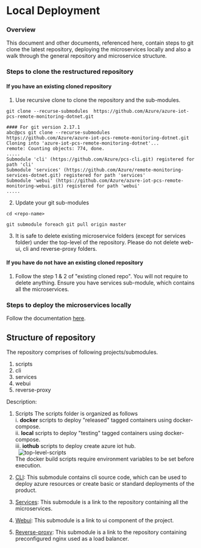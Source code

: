 
Local Deployment
================
### Overview
This document and other documents, referenced here, contain steps to git clone the latest repository, deploying the microservices locally and also a walk through the general repository and microservice structure.
&nbsp; 
### Steps to clone the restructured repository
#### If you have an existing cloned repository
1) Use recursive clone to clone the repository and the sub-modules.
```
git clone --recurse-submodules  https://github.com/Azure/azure-iot-pcs-remote-monitoring-dotnet.git
```
````console
#### For git version 2.17.1
abc@pcs git clone --recurse-submodules  https://github.com/Azure/azure-iot-pcs-remote-monitoring-dotnet.git
Cloning into 'azure-iot-pcs-remote-monitoring-dotnet'...
remote: Counting objects: 774, done.
.....
Submodule 'cli' (https://github.com/Azure/pcs-cli.git) registered for path 'cli'
Submodule 'services' (https://github.com/Azure/remote-monitoring-services-dotnet.git) registered for path 'services'
Submodule 'webui' (https://github.com/Azure/azure-iot-pcs-remote-monitoring-webui.git) registered for path 'webui'
.....
````
2) Update your git sub-modules
```
cd <repo-name>

git submodule foreach git pull origin master
```
3) It is safe to delete existing microservice folders (except for services folder) under the top-level of the repository. Please do not delete web-ui, cli and reverse-proxy folders.
&nbsp; 
#### If you have do not have an existing cloned repository
1) Follow the step 1 & 2 of "existing cloned repo". You will not require to delete anything. Ensure you have services sub-module, which contains all the microservices.
&nbsp; 
### Steps to deploy the microservices locally
Follow the documentation [here](https://github.com/Azure/remote-monitoring-services-dotnet/blob/master/docs/LOCAL_DEPLOYMENT.md).
&nbsp; 

## Structure of repository
The repository comprises of following projects/submodules. 
1) scripts 
2) cli 
3) services  
4) webui   
5) reverse-proxy

Description: 
1) Scripts
The scripts folder is organized as follows\
i. **docker** scripts to deploy "released" tagged containers using docker-compose.\
ii. **local** scripts to deploy "testing" tagged containers using docker-compose.\
iii. **iothub** scripts to deploy create azure iot hub.\
&nbsp; 
![top-level-scripts](https://user-images.githubusercontent.com/39531904/44433416-f4f2e980-a55a-11e8-8e3b-fc784788da58.PNG)\
The docker build scripts require environment variables to be set before execution.  

2) [CLI](https://github.com/Azure/pcs-cli): This submodule contains cli source code, which can be used to deploy azure resources or create basic or standard deployments of the product.  

3) [Services](https://github.com/Azure/remote-monitoring-services-dotnet): This submodule is a link to the repository containing all the microservices.  

4) [Webui](https://github.com/Azure/pcs-remote-monitoring-webui): This submodule is a link to ui component of the project. 
&nbsp;  

5) [Reverse-proxy](https://github.com/Azure/azure-iot-pcs-remote-monitoring-dotnet/tree/master/reverse-proxy): This submodule is a link to the repository containing preconfigured nginx used as a load balancer. 
